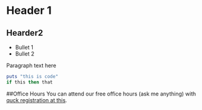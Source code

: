 # Header 1

## Hearder2

* Bullet 1
* Bullet 2

Paragraph text here

```ruby
puts "this is code"
if this then that 
```
##Office Hours
You can attend our free office hours (ask me anything) with [quck registration at this](https://www.youtube.com/watch?v=qWRDjlbnKQM&index=1&list=FLwaLIqX0StCK5kOGqGjdrow).
